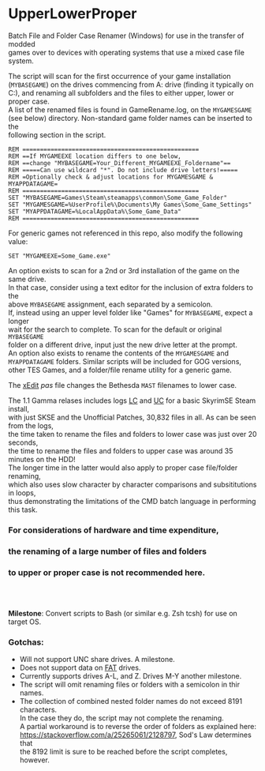 # UpperLowerProper
Batch File and Folder Case Renamer (Windows) for use in the transfer of modded<br />
games over to devices with operating systems that use a mixed case file system.<br />

The script will scan for the first occurrence of your game installation<br />
(`MYBASEGAME`) on the drives commencing from A: drive (finding it typically on <br />
C:), and renaming all subfolders and the files to either upper, lower or proper case.<br />
A list of the renamed files is found in GameRename.log, on the `MYGAMESGAME`<br />
(see below) directory. Non-standard game folder names can be inserted to the<br />
following section in the script.


`REM ==================================================`<br />
`REM ==If MYGAMEEXE location differs to one below,`<br />
`REM ==change "MYBASEGAME=Your_Different_MYGAMEEXE_Foldername"==`<br />
`REM =====Can use wildcard "*". Do not include drive letters!=====`<br />
`REM =Optionally check & adjust locations for MYGAMESGAME & MYAPPDATAGAME=`<br />
`REM ==================================================`<br />
`SET "MYBASEGAME=Games\Steam\steamapps\common\Some_Game_Folder"`<br />
`SET "MYGAMESGAME=%UserProfile%\Documents\My Games\Some_Game_Settings"`<br />
`SET "MYAPPDATAGAME=%LocalAppData%\Some_Game_Data"`<br />
`REM ==================================================`<br />

For generic games not referenced in this repo, also modify the following value:<br />

`SET "MYGAMEEXE=Some_Game.exe"`<br />

An option exists to scan for a 2nd or 3rd installation of the game on the same drive.<br />
In that case, consider using a text editor for the inclusion of extra folders to the<br />
above `MYBASEGAME` assignment, each separated by a semicolon.<br />
If, instead using an upper level folder like "Games" for `MYBASEGAME`, expect a longer<br />
wait for the search to complete. To scan for the default or original `MYBASEGAME`<br />
folder on a different drive, input just the new drive letter at the prompt.<br />
An option also exists to rename the contents of the `MYGAMESGAME` and <br />
`MYAPPDATAGAME` folders. Similar scripts will be included for GOG versions,<br />
other TES Games, and a folder/file rename utility for a generic game.<br />

The [xEdit](https://github.com/TES5Edit/TES5Edit) _pas_ file changes the Bethesda `MAST` filenames to lower case.<br />

The 1.1 Gamma relases includes logs [LC](https://raw.githubusercontent.com/lmstearn/UpperLowerProper/refs/heads/main/GameRenameLC.log) and [UC](https://raw.githubusercontent.com/lmstearn/UpperLowerProper/refs/heads/main/GameRenameUC.log) for a basic SkyrimSE Steam install,<br />
with just SKSE and the Unofficial Patches, 30,832 files in all. As can be seen from the logs,<br />
the time taken to rename the files and folders to lower case was just over 20 seconds,<br />
the time to rename the files and folders to upper case was around 35 minutes on the HDD!<br />
The longer time in the latter would also apply to proper case file/folder renaming,<br />
which also uses slow character by character comparisons and subsititutions in loops,<br />
thus demonstrating the limitations of the CMD batch language in performing this task.<br />


### For considerations of hardware and time expenditure,<br />
### the renaming of a large number of files and folders 
### to upper or proper case is not recommended here.<br />


<br />
<br />

**Milestone**: Convert scripts to Bash (or similar e.g. Zsh tcsh) for use on target OS.<br />

### Gotchas:<br />
* Will not support UNC share drives. A milestone.<br />
* Does not support data on [FAT](https://learn.microsoft.com/en-us/troubleshoot/windows-client/backup-and-storage/fat-hpfs-and-ntfs-file-systems#fat-overview) drives.<br />
* Currently supports drives A-L, and Z. Drives M-Y another milestone.<br />
* The script will omit renaming files or folders with a semicolon in thir names.<br />
* The collection of combined nested folder names do not exceed 8191 characters.<br />
 In the case they do, the script may not complete the renaming.<br />
 A partial workaround is to reverse the order of folders as explained here: <br />
 https://stackoverflow.com/a/25265061/2128797, Sod's Law determines that<br />
 the 8192 limit is sure to be reached before the script completes, however.<br />
